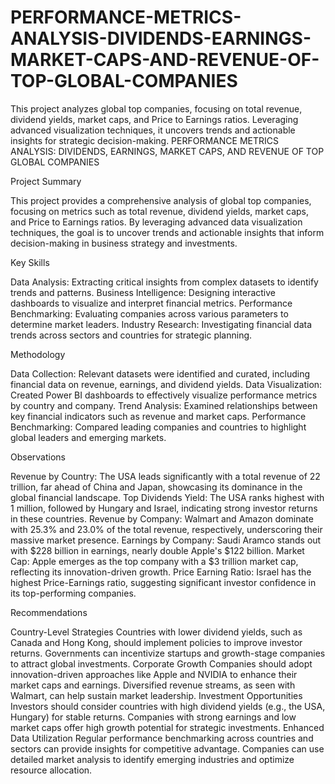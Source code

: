 # PERFORMANCE-METRICS-ANALYSIS-DIVIDENDS-EARNINGS-MARKET-CAPS-AND-REVENUE-OF-TOP-GLOBAL-COMPANIES
This project analyzes global top companies, focusing on total revenue, dividend yields, market caps, and Price to Earnings ratios. Leveraging advanced visualization techniques, it uncovers trends and actionable insights for strategic decision-making.
PERFORMANCE METRICS ANALYSIS: DIVIDENDS, EARNINGS, MARKET CAPS, AND REVENUE OF TOP GLOBAL COMPANIES

Project Summary

This project provides a comprehensive analysis of global top companies, focusing on metrics such as total revenue, dividend yields, market caps, and Price to Earnings ratios. By leveraging advanced data visualization techniques, the goal is to uncover trends and actionable insights that inform decision-making in business strategy and investments.

Key Skills

Data Analysis: Extracting critical insights from complex datasets to identify trends and patterns.
Business Intelligence: Designing interactive dashboards to visualize and interpret financial metrics.
Performance Benchmarking: Evaluating companies across various parameters to determine market leaders.
Industry Research: Investigating financial data trends across sectors and countries for strategic planning.

Methodology

Data Collection: Relevant datasets were identified and curated, including financial data on revenue, earnings, and dividend yields.
Data Visualization: Created Power BI dashboards to effectively visualize performance metrics by country and company.
Trend Analysis: Examined relationships between key financial indicators such as revenue and market caps.
Performance Benchmarking: Compared leading companies and countries to highlight global leaders and emerging markets.

Observations

Revenue by Country: The USA leads significantly with a total revenue of 22 trillion, far ahead of China and Japan, showcasing its dominance in the global financial landscape.
Top Dividends Yield: The USA ranks highest with 1 million, followed by Hungary and Israel, indicating strong investor returns in these countries.
Revenue by Company: Walmart and Amazon dominate with 25.3% and 23.0% of the total revenue, respectively, underscoring their massive market presence.
Earnings by Company: Saudi Aramco stands out with $228 billion in earnings, nearly double Apple's $122 billion.
Market Cap: Apple emerges as the top company with a $3 trillion market cap, reflecting its innovation-driven growth.
Price Earning Ratio: Israel has the highest Price-Earnings ratio, suggesting significant investor confidence in its top-performing companies.

Recommendations

Country-Level Strategies
Countries with lower dividend yields, such as Canada and Hong Kong, should implement policies to improve investor returns.
Governments can incentivize startups and growth-stage companies to attract global investments.
Corporate Growth
Companies should adopt innovation-driven approaches like Apple and NVIDIA to enhance their market caps and earnings.
Diversified revenue streams, as seen with Walmart, can help sustain market leadership.
Investment Opportunities
Investors should consider countries with high dividend yields (e.g., the USA, Hungary) for stable returns.
Companies with strong earnings and low market caps offer high growth potential for strategic investments.
Enhanced Data Utilization
Regular performance benchmarking across countries and sectors can provide insights for competitive advantage.
Companies can use detailed market analysis to identify emerging industries and optimize resource allocation.
